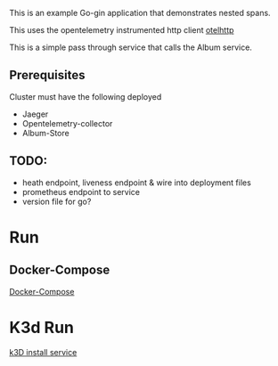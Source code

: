 

This is an example Go-gin application that demonstrates nested spans. 

This uses the opentelemetry instrumented http client [otelhttp](https://github.com/open-telemetry/opentelemetry-go-contrib/tree/main/instrumentation/net/http/otelhttp) 

This is a simple pass through service that calls the Album service.

## Prerequisites 
Cluster must have the following deployed
* Jaeger
* Opentelemetry-collector
* Album-Store

## TODO:
* heath endpoint, liveness endpoint & wire into deployment files
* prometheus endpoint to service 
* version file for go?

# Run 

## Docker-Compose

[Docker-Compose](Run-Docker-Compose-Limited.md)

# K3d Run

[k3D install service ](Run-K3D-Install.md)
